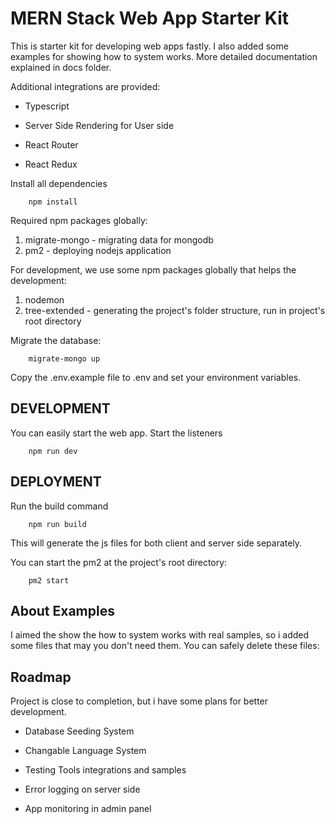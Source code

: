 # MERN Stack Web App Starter Kit

This is starter kit for developing web apps fastly. I also added some examples for showing how to system works. More detailed documentation explained in docs folder.

Additional integrations are provided:

* Typescript

* Server Side Rendering for User side

* React Router

* React Redux

Install all dependencies

```shellscript
    npm install  
```

Required npm packages globally:

1. migrate-mongo - migrating data for mongodb
2. pm2 - deploying nodejs application

For development, we use some npm packages globally that helps the development:

1. nodemon
2. tree-extended - generating the project's folder structure, run in project's root directory

Migrate the database:

```shellscript
    migrate-mongo up
```

Copy the .env.example file to .env and set your environment variables.

## DEVELOPMENT

You can easily start the web app. Start the listeners

```shellscript
    npm run dev  
```

## DEPLOYMENT

Run the build command

```shellscript
    npm run build
```

This will generate the js files for both client and server side separately.

You can start the pm2 at the project's root directory:

```shellscript
    pm2 start
```

## About Examples

I aimed the show the how to system works with real samples, so i added some files that may you don't need them. You can safely delete these files:

## Roadmap

Project is close to completion, but i have some plans for better development.

* Database Seeding System

* Changable Language System

* Testing Tools integrations and samples

* Error logging on server side

* App monitoring in admin panel
